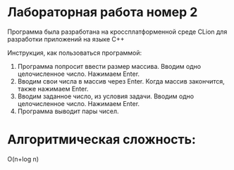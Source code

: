 <p><h1>Лабораторная работа номер 2</h1>

Программа была разработана на кроссплатформенной среде CLion для разработки приложений на языке C++

Инструкция, как пользоваться программой:
1. Программа попросит ввести размер массива. Вводим одно целочисленное число. Нажимаем Enter.
2. Вводим свои числа в массив через Enter. Когда массив закончится, также нажимаем Enter.
3. Вводим заданное число, из условия задачи. Вводим одно целочисленное число. Нажимаем Enter.
4. Программа выводит пары чисел.


<p><h1>Алгоритмическая сложность:</h1>
  O(n+log n)
